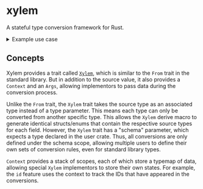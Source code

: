 # xylem

A stateful type conversion framework for Rust.

<details>
<summary>Example use case</summary>

We are loading a huge config file with many references.

```toml
[[building]]
id = "house"
  [[building.inlet]]
  id = "electricity"

[[building]]
id = "power-plant"
  [[building.outlet]]
  id = "power"

[[pipe]]
  [pipe.from]
  building = "power-plant"
  outlet = "power"

  [pipe.to]
  building = "house"
  inlet = "electricity"
```

Let's parse this config with serde:

```rust
#[derive(Deserialize)]
struct Building {
  id: String,
  #[serde(default)] inlet: Vec<Inlet>,
  #[serde(default)] outlet: Vec<Inlet>,
  // other fields...
}
#[derive(Deserialize)]
struct Inlet {
  id: String,
  // other fields...
}
#[derive(Deserialize)]
struct Outlet {
  id: String,
  // other fields...
}

#[derive(Deserialize)]
struct Pipe {
  from: PipeFrom,
  to: PipeTo,
  // other fields...
}
#[derive(Deserialize)]
struct PipeFrom {
  building: String,
  outlet: String,
}
#[derive(Deserialize)]
struct PipeTo {
  building: String,
  inlet: String,
}
```

But we are indexing objects with strings,
which is bad for runtime performance.
Ideally, we can convert our IDs to integers
representing the index of the object in the list.
However, this conversion requires stateful deserialization,
which is not possible with serde.
Writing the conversion code by hand is very boring
because we would need to maintain two copies for each data type
and include a boilerplate for the conversion.

Xylem provides a framework to convert from the human-friendly strings
to the runtime integers by passing a stateful context that tracks the IDs.

</details>

## Concepts

Xylem provides a trait called [`Xylem`](https://docs.rs/xylem/*/xylem/trait.Xylem.html),
which is similar to the `From` trait in the standard library.
But in addition to the source value, it also provides a `Context` and an `Args`,
allowing implementors to pass data during the conversion process.

Unlike the `From` trait,
the `Xylem` trait takes the source type as an associated type instead of a type parameter.
This means each type can only be converted from another specific type.
This allows the `Xylem` derive macro to generate identical structs/enums
that contain the respective source types for each field.
However, the `Xylem` trait has a "schema" parameter,
which expects a type declared in the user crate.
Thus, all conversions are only defined under the schema scope,
allowing multiple users to define their own sets of conversion rules,
even for standard library types.

`Context` provides a stack of scopes,
each of which store a typemap of data,
allowing special `Xylem` implementors to store their own states.
For example, the `id` feature uses the context to track the IDs that have appeared in the conversions.


